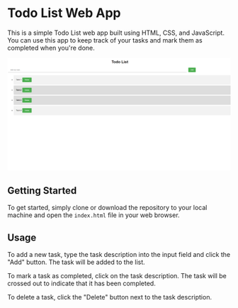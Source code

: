 # Todo List Web App

This is a simple Todo List web app built using HTML, CSS, and JavaScript. You can use this app to keep track of your tasks and mark them as completed when you're done.

![Password Reset](screenshot.png)

## Getting Started

To get started, simply clone or download the repository to your local machine and open the `index.html` file in your web browser. 

## Usage

To add a new task, type the task description into the input field and click the "Add" button. The task will be added to the list.

To mark a task as completed, click on the task description. The task will be crossed out to indicate that it has been completed.

To delete a task, click the "Delete" button next to the task description.


